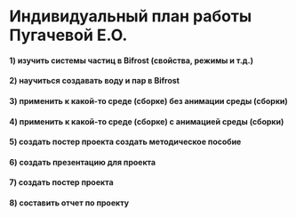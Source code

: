 Индивидуальный план работы Пугачевой Е.О.
=========================================
#### 1) изучить системы частиц в Bifrost (свойства, режимы и т.д.)
#### 2) научиться создавать воду и пар в Bifrost
#### 3) применить к какой-то среде (сборке) без анимации среды (сборки)
#### 4) применить к какой-то среде (сборке) с анимацией среды (сборки)
#### 5) создать постер проекта создать методическое пособие
#### 6) создать презентацию для проекта
#### 7) создать постер проекта 
#### 8) составить отчет по проекту
 
